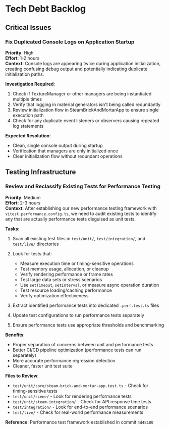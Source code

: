 # Tech Debt Backlog

## Critical Issues

### Fix Duplicated Console Logs on Application Startup
**Priority**: High  
**Effort**: 1-2 hours  
**Context**: Console logs are appearing twice during application initialization, creating confusing debug output and potentially indicating duplicate initialization paths.

**Investigation Required**:
1. Check if TextureManager or other managers are being instantiated multiple times
2. Verify that logging in material generators isn't being called redundantly
3. Review initialization flow in SteamBrickAndMortarApp to ensure single execution path
4. Check for any duplicate event listeners or observers causing repeated log statements

**Expected Resolution**:
- Clean, single console output during startup
- Verification that managers are only initialized once
- Clear initialization flow without redundant operations

## Testing Infrastructure

### Review and Reclassify Existing Tests for Performance Testing
**Priority**: Medium  
**Effort**: 2-3 hours  
**Context**: After establishing our new performance testing framework with `vitest.performance.config.ts`, we need to audit existing tests to identify any that are actually performance tests disguised as unit tests.

**Tasks**:
1. Scan all existing test files in `test/unit/`, `test/integration/`, and `test/live/` directories
2. Look for tests that:
   - Measure execution time or timing-sensitive operations
   - Test memory usage, allocation, or cleanup
   - Verify rendering performance or frame rates
   - Test large data sets or stress scenarios
   - Use `setTimeout`, `setInterval`, or measure async operation duration
   - Test resource loading/caching performance
   - Verify optimization effectiveness

3. Extract identified performance tests into dedicated `.perf.test.ts` files
4. Update test configurations to run performance tests separately
5. Ensure performance tests use appropriate thresholds and benchmarking

**Benefits**:
- Proper separation of concerns between unit and performance tests
- Better CI/CD pipeline optimization (performance tests can run separately)
- More accurate performance regression detection
- Cleaner, faster unit test suite

**Files to Review**:
- `test/unit/core/steam-brick-and-mortar-app.test.ts` - Check for timing-sensitive tests
- `test/unit/scene/` - Look for rendering performance tests
- `test/unit/steam-integration/` - Check for API response time tests
- `test/integration/` - Look for end-to-end performance scenarios
- `test/live/` - Check for real-world performance measurements

**Reference**: Performance test framework established in commit `4d48180`